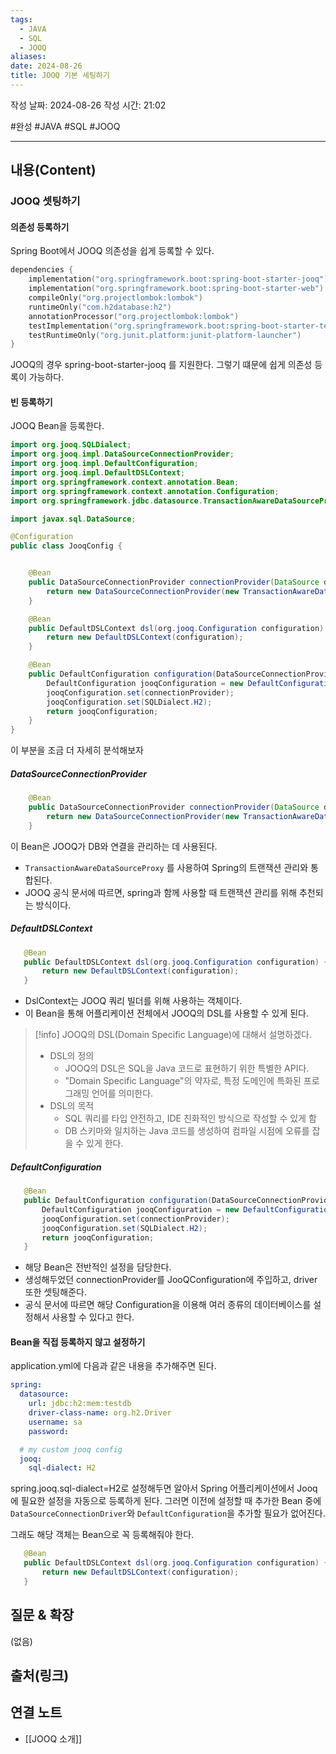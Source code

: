 ```yaml
---
tags:
  - JAVA
  - SQL
  - JOOQ
aliases: 
date: 2024-08-26
title: JOOQ 기본 세팅하기
---
```

작성 날짜: 2024-08-26
작성 시간: 21:02

#완성 #JAVA #SQL #JOOQ 

----
## 내용(Content)

### JOOQ 셋팅하기

#### 의존성 등록하기

Spring Boot에서 JOOQ 의존성을 쉽게 등록할 수 있다.

```kotlin
dependencies {
	implementation("org.springframework.boot:spring-boot-starter-jooq")
	implementation("org.springframework.boot:spring-boot-starter-web")
	compileOnly("org.projectlombok:lombok")
	runtimeOnly("com.h2database:h2")
	annotationProcessor("org.projectlombok:lombok")
	testImplementation("org.springframework.boot:spring-boot-starter-test")
	testRuntimeOnly("org.junit.platform:junit-platform-launcher")
}
```

JOOQ의 경우 spring-boot-starter-jooq 를 지원한다. 그렇기 떄문에 쉽게 의존성 등록이 가능하다.

#### 빈 등록하기

JOOQ Bean을 등록한다.

```java
import org.jooq.SQLDialect;
import org.jooq.impl.DataSourceConnectionProvider;
import org.jooq.impl.DefaultConfiguration;
import org.jooq.impl.DefaultDSLContext;
import org.springframework.context.annotation.Bean;
import org.springframework.context.annotation.Configuration;
import org.springframework.jdbc.datasource.TransactionAwareDataSourceProxy;

import javax.sql.DataSource;

@Configuration
public class JooqConfig {


    @Bean
    public DataSourceConnectionProvider connectionProvider(DataSource dataSource) {
        return new DataSourceConnectionProvider(new TransactionAwareDataSourceProxy(dataSource));
    }

    @Bean
    public DefaultDSLContext dsl(org.jooq.Configuration configuration) {
        return new DefaultDSLContext(configuration);
    }

    @Bean
    public DefaultConfiguration configuration(DataSourceConnectionProvider connectionProvider) {
        DefaultConfiguration jooqConfiguration = new DefaultConfiguration();
        jooqConfiguration.set(connectionProvider);
        jooqConfiguration.set(SQLDialect.H2);
        return jooqConfiguration;
    }
}
```

이 부분을 조금 더 자세히 분석해보자

##### DataSourceConnectionProvider

```java
    @Bean
    public DataSourceConnectionProvider connectionProvider(DataSource dataSource) {
        return new DataSourceConnectionProvider(new TransactionAwareDataSourceProxy(dataSource));
    }
```

이 Bean은 JOOQ가 DB와 연결을 관리하는 데 사용된다.

- `TransactionAwareDataSourceProxy` 를 사용하여 Spring의 트랜잭션 관리와 통합된다.
- JOOQ 공식 문서에 따르면, spring과 함께 사용할 때 트랜잭션 관리를 위해 추천되는 방식이다.

##### DefaultDSLContext

```java
   @Bean
   public DefaultDSLContext dsl(org.jooq.Configuration configuration) {
       return new DefaultDSLContext(configuration);
   }
```

- DslContext는 JOOQ 쿼리 빌더를 위해 사용하는 객체이다.
- 이 Bean을 통해 어플리케이션 전체에서 JOOQ의 DSL를 사용할 수 있게 된다.

>[!info]
>JOOQ의 DSL(Domain Specific Language)에 대해서 설명하겠다.
>- DSL의 정의
>	- JOOQ의 DSL은 SQL을 Java 코드로 표현하기 위한 특별한 API다.
>	- "Domain Specific Language"의 약자로, 특정 도메인에 특화된 프로그래밍 언어를 의미한다.
>- DSL의 목적
>	- SQL 쿼리를 타입 안전하고, IDE 친화적인 방식으로 작성할 수 있게 함
>	- DB 스키마와 일치하는 Java 코드를 생성하여 컴파일 시점에 오류를 잡을 수 있게 한다.

##### DefaultConfiguration

```java
   @Bean
   public DefaultConfiguration configuration(DataSourceConnectionProvider connectionProvider) {
       DefaultConfiguration jooqConfiguration = new DefaultConfiguration();
       jooqConfiguration.set(connectionProvider);
       jooqConfiguration.set(SQLDialect.H2);
       return jooqConfiguration;
   }
```

- 해당 Bean은 전반적인 설정을 담당한다.
- 생성해두었던 connectionProvider를 JooQConfiguration에 주입하고, driver 또한 셋팅해준다.
- 공식 문서에 따르면 해당 Configuration을 이용해 여러 종류의 데이터베이스를 설정해서 사용할 수 있다고 한다.

#### Bean을 직접 등록하지 않고 설정하기

application.yml에 다음과 같은 내용을 추가해주면 된다.

```yaml
spring:
  datasource:
    url: jdbc:h2:mem:testdb
    driver-class-name: org.h2.Driver
    username: sa
    password:

  # my custom jooq config
  jooq:
    sql-dialect: H2
```


spring.jooq.sql-dialect=H2로 설정해두면 알아서 Spring 어플리케이션에서 Jooq에 필요한 설정을 자동으로 등록하게 된다. 그러면 이전에 설정할 때 추가한 Bean 중에 `DataSourceConnectionDriver`와 `DefaultConfiguration`을 추가할 필요가 없어진다.

그래도 해당 객체는 Bean으로 꼭 등록해줘야 한다.

```java
   @Bean
   public DefaultDSLContext dsl(org.jooq.Configuration configuration) {
       return new DefaultDSLContext(configuration);
   }
```


## 질문 & 확장

(없음)

## 출처(링크)


## 연결 노트

- [[JOOQ 소개]]
